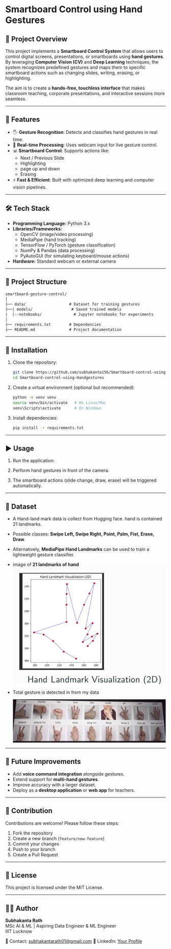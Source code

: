 # Smartboard Control using Hand Gestures

## 📌 Project Overview
This project implements a **Smartboard Control System** that allows users to control digital screens, presentations, or smartboards using **hand gestures**. By leveraging **Computer Vision (CV)** and **Deep Learning** techniques, the system recognizes predefined gestures and maps them to specific smartboard actions such as changing slides, writing, erasing, or highlighting.

The aim is to create a **hands-free, touchless interface** that makes classroom teaching, corporate presentations, and interactive sessions more seamless.

---

## 🎯 Features
- 🖐️ **Gesture Recognition**: Detects and classifies hand gestures in real time.
- 🎥 **Real-time Processing**: Uses webcam input for live gesture control.
- 📊 **Smartboard Control**: Supports actions like:
  - Next / Previous Slide
  - Highlighting
  - page up and down
  - Erasing
- ⚡ **Fast & Efficient**: Built with optimized deep learning and computer vision pipelines.

---

## 🛠️ Tech Stack
- **Programming Language:** Python 3.x
- **Libraries/Frameworks:**
  - OpenCV (image/video processing)
  - MediaPipe (hand tracking)
  - TensorFlow / PyTorch (gesture classification)
  - NumPy & Pandas (data processing)
  - PyAutoGUI (for simulating keyboard/mouse actions)
- **Hardware:** Standard webcam or external camera

---

## 📂 Project Structure
```
smartboard-gesture-control/
│
├── data/                   # Dataset for training gestures
├──| models/                 # Saved trained models
|  |--notebooks/              # Jupyter notebooks for experiments
|
├── requirements.txt        # Dependencies
├── README.md               # Project documentation

```

---

## 🚀 Installation
1. Clone the repository:
   ```bash
   git clone https://github.com/subhakanta156/Smartboard-control-using-Handgestures.git
   cd Smartboard-control-using-Handgestures
   ```

2. Create a virtual environment (optional but recommended):
   ```bash
   python -m venv venv
   source venv/bin/activate   # On Linux/Mac
   venv\Scripts\activate      # On Windows
   ```

3. Install dependencies:
   ```bash
   pip install -r requirements.txt
   ```

---

## ▶️ Usage
1. Run the application:
 
2. Perform hand gestures in front of the camera.

3. The smartboard actions (slide change, draw, erase) will be triggered automatically.

---

## 🧪 Dataset
- A Hand-land mark data is collect from Hugging face. hand is contained 21 landmarks.
- Possible classes: **Swipe Left, Swipe Right, Point, Palm, Fist, Erase, Draw**.
- Alternatively, **MediaPipe Hand Landmarks** can be used to train a lightweight gesture classifier.
- image of **21 landmarks of hand**
   ![hand landmarks](images/landmarks.jpeg)

- Total gesture is detected in from my data
   
   ![Types of gesture](images/totalgesture.jpeg)



---

## 🔮 Future Improvements
- Add **voice command integration** alongside gestures.
- Extend support for **multi-hand gestures**.
- Improve accuracy with a larger dataset.
- Deploy as a **desktop application** or **web app** for teachers.

---

## 🤝 Contribution
Contributions are welcome! Please follow these steps:
1. Fork the repository
2. Create a new branch (`feature/new-feature`)
3. Commit your changes
4. Push to your branch
5. Create a Pull Request

---

## 📜 License
This project is licensed under the MIT License.

---

## 👨‍💻 Author
**Subhakanta Rath**  
MSc AI & ML | Aspiring Data Engineer & ML Engineer  
IIIT Lucknow

📧 Contact: subhakantarath01@gmail.com 
🔗 LinkedIn: [Your Profile](linkedin.com/in/subhakanta-rath-0b45b0326)  

